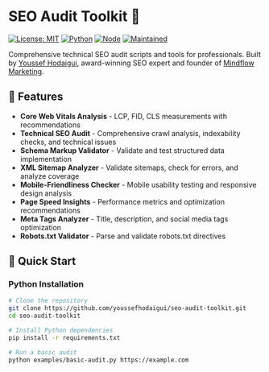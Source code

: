 # SEO Audit Toolkit 🚀

[![License: MIT](https://img.shields.io/badge/License-MIT-yellow.svg)](https://opensource.org/licenses/MIT)
[![Python](https://img.shields.io/badge/python-3.8+-blue.svg)](https://www.python.org/downloads/)
[![Node](https://img.shields.io/badge/node-14+-green.svg)](https://nodejs.org/)
[![Maintained](https://img.shields.io/badge/Maintained%3F-yes-green.svg)](https://github.com/youssefhodaigui/seo-audit-toolkit)

Comprehensive technical SEO audit scripts and tools for professionals. Built by [Youssef Hodaigui](https://youssefhodaigui.com), award-winning SEO expert and founder of [Mindflow Marketing](https://mindflowmarketing.com).

## 🎯 Features

- **Core Web Vitals Analysis** - LCP, FID, CLS measurements with recommendations
- **Technical SEO Audit** - Comprehensive crawl analysis, indexability checks, and technical issues
- **Schema Markup Validator** - Validate and test structured data implementation
- **XML Sitemap Analyzer** - Validate sitemaps, check for errors, and analyze coverage
- **Mobile-Friendliness Checker** - Mobile usability testing and responsive design analysis
- **Page Speed Insights** - Performance metrics and optimization recommendations
- **Meta Tags Analyzer** - Title, description, and social media tags optimization
- **Robots.txt Validator** - Parse and validate robots.txt directives

## 🚀 Quick Start

### Python Installation

```bash
# Clone the repository
git clone https://github.com/youssefhodaigui/seo-audit-toolkit.git
cd seo-audit-toolkit

# Install Python dependencies
pip install -r requirements.txt

# Run a basic audit
python examples/basic-audit.py https://example.com
